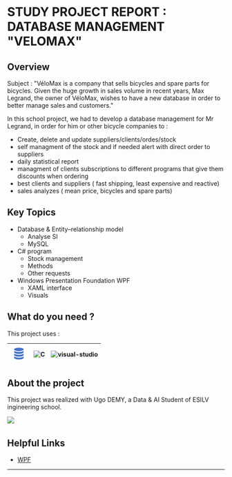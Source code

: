 # STUDY PROJECT REPORT : DATABASE MANAGEMENT "VELOMAX"

## Overview

Subject : "VéloMax is a company that sells bicycles and spare parts for bicycles. Given the huge growth in sales volume in recent years, Max Legrand, the owner of VéloMax, wishes to have a new database in order to better manage sales and customers."

In this school project, we had to develop a database management for Mr Legrand, in order for him or other bicycle companies to : 
- Create, delete and update suppliers/clients/ordes/stock
- self managment of the stock and if needed alert with direct order to suppliers
- daily statistical report 
- managment of clients subscriptions to different programs that give them discounts when ordering
- best clients and suppliers ( fast shipping, least expensive and reactive)
- sales analyzes ( mean price, bicycles and spare parts)


## Key Topics

* Database & Entity–relationship model
  * Analyse SI 
  * MySQL
* C# program
  * Stock management
  * Methods 
  * Other requests
* Windows Presentation Foundation WPF
  * XAML interface
  * Visuals

## What do you need ?

This project uses :

<img title="SQL" alt="SQL" width="40px" src="https://raw.githubusercontent.com/github/explore/master/topics/sql/sql.png">|<img alt="C" title="Csharp" width="40px" src="https://img.icons8.com/color/48/000000/c-sharp-logo.png">|<img title="visual-studio" alt="visual-studio" width="40px" src="https://img.icons8.com/fluency/48/000000/visual-studio-2019.png">|
|--|--|--|


## About the project

This project was realized with Ugo DEMY, a Data & AI Student of ESILV ingineering school.
<p align="left">

<a href = "https://github.com/Nibleash"><img src="https://img.icons8.com/windows/32/000000/github.png"/></a>
</p>

## Helpful Links

* [WPF](https://openclassrooms.com/fr/courses/1293766-les-differents-types-dapplications-pouvant-etre-developpees-avec-le-c)


- - -

